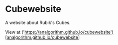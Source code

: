 # Cubewebsite
A website about Rubik's Cubes.

View at ('https://analgorithm.github.io/cubewebsite')[analgorithm.github.io/cubewebsite]
